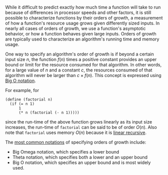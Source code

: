 While it difficult to predict exactly how much time a function will take to run because of differences in processor speeds and other factors, it is still possible to characterize functions by their orders of growth, a measurement of how a function's resource usage grows given differently sized inputs. In nearly all cases of orders of growth, we use a function's asymptotic behavior, or how a function behaves given large inputs. Orders of growth are typically used to characterize an algorithm's running time and memory usage.

One way to specify an algorithm's order of growth is if beyond a certain input size $n$, the function $f(n)$ times a positive constant provides an upper bound or limit for the resource consumed for that algorithm. In other words, for a large value of $n$ and a constant $c$, the resources consumed of that algorithm will never be larger than $c × f(n)$. This concept is expressed using [Big O notation](https://edge.edx.org/courses/uc-berkeley/cs61as-1x/SICP/wiki/cs61as-1x/big-o-notation/). 

For example, for

    (define (factorial n)
      (if (= n 1)
          1
          (* n (factorial (- n 1)))))

since the run-time of the above function grows linearly as its input size increases, the run-time of `factorial` can be said to be of order $O(n)$. Also note that `factorial` uses memory $O(n)$ because it is [linear recursive](http://mitpress.mit.edu/sicp/full-text/book/book-Z-H-11.html#%_sec_1.2.1).

The [most common notations](http://en.wikipedia.org/wiki/Big_O_notation#Family_of_Bachmann.E2.80.93Landau_notations) of specifying orders of growth include: 

- Big Omega notation, which specifies a lower bound
- Theta notation, which specifies both a lower and an upper bound
- Big O notation, which specifies an upper bound and is most widely used.